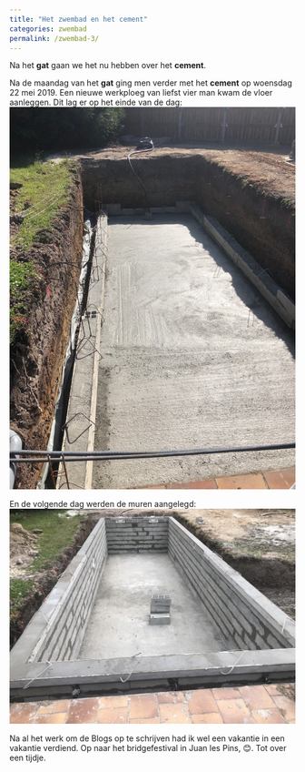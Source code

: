 ```yaml
---
title: "Het zwembad en het cement"
categories: zwembad
permalink: /zwembad-3/
---
```

Na het **gat** gaan we het nu hebben over het **cement**.

<!--more-->

Na de maandag van het **gat** ging men verder met het **cement** op woensdag
22 mei 2019. Een nieuwe werkploeg van liefst vier man kwam de vloer
aanleggen. Dit lag er op het einde van de dag:
![de vloer](../assets/images/zwembad/3/picture-1.jpg)

En de volgende dag werden de muren aangelegd: <br />
![de eerste actie](../assets/images/zwembad/3/picture-2.jpg)

Na al het werk om de Blogs op te schrijven had ik wel een vakantie in een vakantie verdiend. Op naar het bridgefestival in Juan les Pins, 😊. Tot over een tijdje.
